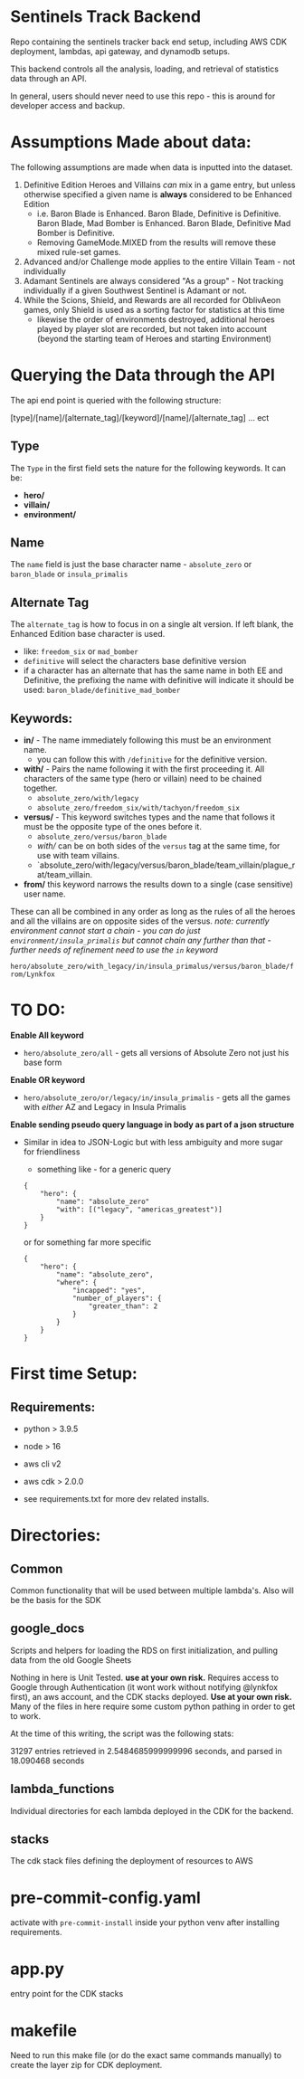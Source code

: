 # Sentinels Track Backend

Repo containing the sentinels tracker back end setup, including AWS CDK deployment, lambdas, api gateway, and dynamodb setups.


This backend controls all the analysis, loading, and retrieval of statistics data through an API.

In general, users should never need to use this repo - this is around for developer access and backup.

# Assumptions Made about data:

The following assumptions are made when data is inputted into the dataset.

1. Definitive Edition Heroes and Villains *can* mix in a game entry, but unless otherwise specified a given name is **always** considered to be Enhanced Edition
    * i.e. Baron Blade is Enhanced. Baron Blade, Definitive is Definitive. Baron Blade, Mad Bomber is Enhanced. Baron Blade, Definitive Mad Bomber is Definitive.
    * Removing GameMode.MIXED from the results will remove these mixed rule-set games.
2. Advanced and/or Challenge mode applies to the entire Villain Team - not individually
3. Adamant Sentinels are always considered "As a group" - Not tracking individually if a given Southwest Sentinel is Adamant or not.
4. While the Scions, Shield, and Rewards are all recorded for OblivAeon games, only Shield is used as a sorting factor for statistics at this time
    * likewise the order of environments destroyed, additional heroes played by player slot are recorded, but not taken into account (beyond the starting team of Heroes and starting Environment)


# Querying the Data through the API

The api end point is queried with the following structure:

[type]/[name]/[alternate_tag]/[keyword]/[name]/[alternate_tag] ... ect

## Type
The `Type` in the first field sets the nature for the following keywords. It can be:
* **hero/**
* **villain/**
* **environment/**

## Name
The `name` field is just the base character name - `absolute_zero` or `baron_blade` or `insula_primalis`

## Alternate Tag
The `alternate_tag` is how to focus in on a single alt version. If left blank, the Enhanced Edition base character is used.
* like: `freedom_six` or `mad_bomber`
* `definitive` will select the characters base definitive version
* if a character has an alternate that has the same name in both EE and Definitive, the prefixing the name with definitive will indicate it should be used: `baron_blade/definitive_mad_bomber`

## Keywords:
* **in/** - The name immediately following this must be an environment name.
    * you can follow this with `/definitive` for the definitive version.
* **with/** - Pairs the name following it with the first proceeding it. All characters of the same type (hero or villain) need to be chained together.
    * `absolute_zero/with/legacy`
    * `absolute_zero/freedom_six/with/tachyon/freedom_six`
* **versus/** - This keyword switches types and the name that follows it must be the opposite type of the ones before it.
    * `absolute_zero/versus/baron_blade`
    * *with/* can be on both sides of the `versus` tag at the same time, for use with team villains.
    * `absolute_zero/with/legacy/versus/baron_blade/team_villain/plague_rat/team_villain.
* **from/** this keyword narrows the results down to a single (case sensitive) user name.

These can all be combined in any order as long as the rules of all the heroes and all the villains are on opposite sides of the versus. *note: currently environment cannot start a chain - you can do just `environment/insula_primalis` but cannot chain any further than that - further needs of refinement need to use the `in` keyword*

`hero/absolute_zero/with_legacy/in/insula_primalus/versus/baron_blade/from/Lynkfox`

# TO DO:

**Enable All keyword**
* `hero/absolute_zero/all` - gets all versions of Absolute Zero not just his base form

**Enable OR keyword**
* `hero/absolute_zero/or/legacy/in/insula_primalis` - gets all the games with *either* AZ and Legacy in Insula Primalis

**Enable sending pseudo query language in body as part of a json structure**
* Similar in idea to JSON-Logic but with less ambiguity and more sugar for friendliness
    * something like - for a generic query
    ```
    {
        "hero": {
            "name": "absolute_zero"
            "with": [("legacy", "americas_greatest")]
        }
    }
    ```

    or for something far more specific

    ```
    {
        "hero": {
            "name": "absolute_zero",
            "where": {
                "incapped": "yes",
                "number_of_players": {
                    "greater_than": 2
                }
            }
        }
    }
    ```



# First time Setup:

## Requirements:

* python > 3.9.5
* node > 16
* aws cli v2
* aws cdk > 2.0.0

* see requirements.txt for more dev related installs.

# Directories:

## Common

Common functionality that will be used between multiple lambda's. Also will be the basis for the SDK


## google_docs

Scripts and helpers for loading the RDS on first initialization, and pulling data from the old Google Sheets

Nothing in here is Unit Tested. **use at your own risk.** Requires access to Google through Authentication (it wont work without notifying @lynkfox first), an aws account, and the CDK stacks deployed. **Use at your own risk.** Many of the files in here require some custom python pathing in order to get to work.

At the time of this writing, the script was the following stats:

31297 entries retrieved in 2.5484685999999996 seconds, and parsed in 18.090468 seconds

## lambda_functions

Individual directories for each lambda deployed in the CDK for the backend.

## stacks

The cdk stack files defining the deployment of resources to AWS

# pre-commit-config.yaml

activate with `pre-commit-install` inside your python venv after installing requirements.

# app.py

entry point for the CDK stacks

# makefile
Need to run this make file (or do the exact same commands manually) to create the layer zip for CDK deployment.
